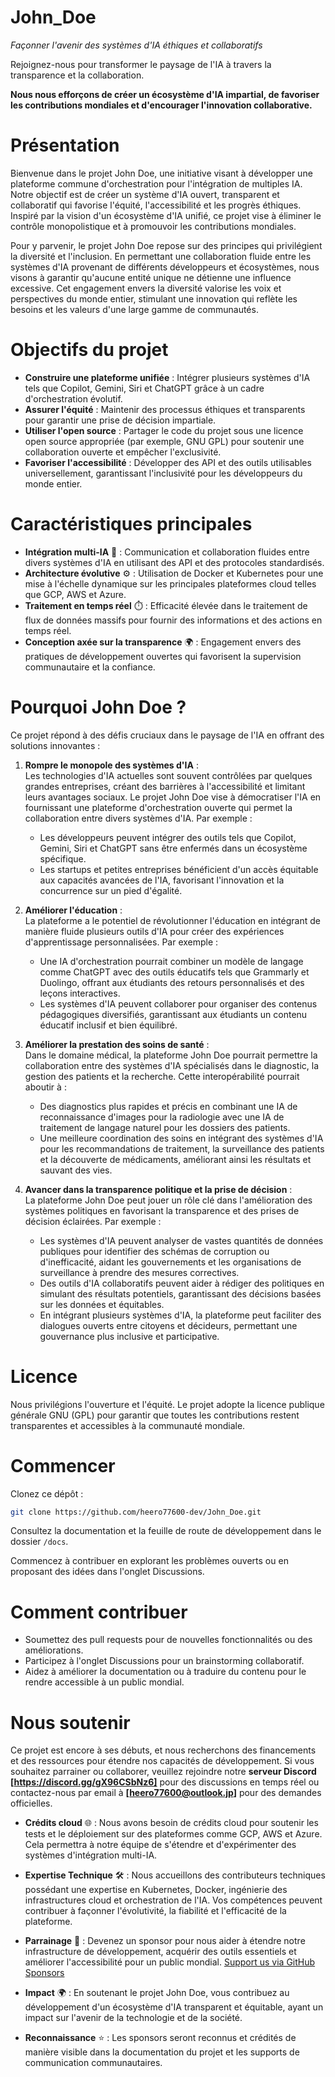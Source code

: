 # John_Doe
*Façonner l'avenir des systèmes d'IA éthiques et collaboratifs*

Rejoignez-nous pour transformer le paysage de l'IA à travers la transparence et la collaboration.

**Nous nous efforçons de créer un écosystème d'IA impartial, de favoriser les contributions mondiales et d'encourager l'innovation collaborative.**

# **Présentation**
Bienvenue dans le projet John Doe, une initiative visant à développer une plateforme commune d'orchestration pour l'intégration de multiples IA. Notre objectif est de créer un système d'IA ouvert, transparent et collaboratif qui favorise l'équité, l'accessibilité et les progrès éthiques. Inspiré par la vision d'un écosystème d'IA unifié, ce projet vise à éliminer le contrôle monopolistique et à promouvoir les contributions mondiales.

Pour y parvenir, le projet John Doe repose sur des principes qui privilégient la diversité et l'inclusion. En permettant une collaboration fluide entre les systèmes d'IA provenant de différents développeurs et écosystèmes, nous visons à garantir qu'aucune entité unique ne détienne une influence excessive. Cet engagement envers la diversité valorise les voix et perspectives du monde entier, stimulant une innovation qui reflète les besoins et les valeurs d'une large gamme de communautés.

# Objectifs du projet
- **Construire une plateforme unifiée** : Intégrer plusieurs systèmes d'IA tels que Copilot, Gemini, Siri et ChatGPT grâce à un cadre d'orchestration évolutif.
- **Assurer l'équité** : Maintenir des processus éthiques et transparents pour garantir une prise de décision impartiale.
- **Utiliser l'open source** : Partager le code du projet sous une licence open source appropriée (par exemple, GNU GPL) pour soutenir une collaboration ouverte et empêcher l'exclusivité.
- **Favoriser l'accessibilité** : Développer des API et des outils utilisables universellement, garantissant l'inclusivité pour les développeurs du monde entier.

# Caractéristiques principales
- **Intégration multi-IA** 🤖 : Communication et collaboration fluides entre divers systèmes d'IA en utilisant des API et des protocoles standardisés.
- **Architecture évolutive** ⚙️ : Utilisation de Docker et Kubernetes pour une mise à l'échelle dynamique sur les principales plateformes cloud telles que GCP, AWS et Azure.
- **Traitement en temps réel** ⏱️ : Efficacité élevée dans le traitement de flux de données massifs pour fournir des informations et des actions en temps réel.
- **Conception axée sur la transparence** 🌍 : Engagement envers des pratiques de développement ouvertes qui favorisent la supervision communautaire et la confiance.

# **Pourquoi John Doe ?**
Ce projet répond à des défis cruciaux dans le paysage de l'IA en offrant des solutions innovantes :

1. **Rompre le monopole des systèmes d'IA** :  
   Les technologies d'IA actuelles sont souvent contrôlées par quelques grandes entreprises, créant des barrières à l'accessibilité et limitant leurs avantages sociaux. Le projet John Doe vise à démocratiser l'IA en fournissant une plateforme d'orchestration ouverte qui permet la collaboration entre divers systèmes d'IA. Par exemple :
   - Les développeurs peuvent intégrer des outils tels que Copilot, Gemini, Siri et ChatGPT sans être enfermés dans un écosystème spécifique.
   - Les startups et petites entreprises bénéficient d'un accès équitable aux capacités avancées de l'IA, favorisant l'innovation et la concurrence sur un pied d'égalité.

2. **Améliorer l'éducation** :  
   La plateforme a le potentiel de révolutionner l'éducation en intégrant de manière fluide plusieurs outils d'IA pour créer des expériences d'apprentissage personnalisées. Par exemple :
   - Une IA d'orchestration pourrait combiner un modèle de langage comme ChatGPT avec des outils éducatifs tels que Grammarly et Duolingo, offrant aux étudiants des retours personnalisés et des leçons interactives.
   - Les systèmes d'IA peuvent collaborer pour organiser des contenus pédagogiques diversifiés, garantissant aux étudiants un contenu éducatif inclusif et bien équilibré.

3. **Améliorer la prestation des soins de santé** :  
   Dans le domaine médical, la plateforme John Doe pourrait permettre la collaboration entre des systèmes d'IA spécialisés dans le diagnostic, la gestion des patients et la recherche. Cette interopérabilité pourrait aboutir à :
   - Des diagnostics plus rapides et précis en combinant une IA de reconnaissance d'images pour la radiologie avec une IA de traitement de langage naturel pour les dossiers des patients.
   - Une meilleure coordination des soins en intégrant des systèmes d'IA pour les recommandations de traitement, la surveillance des patients et la découverte de médicaments, améliorant ainsi les résultats et sauvant des vies.

4. **Avancer dans la transparence politique et la prise de décision** :  
   La plateforme John Doe peut jouer un rôle clé dans l'amélioration des systèmes politiques en favorisant la transparence et des prises de décision éclairées. Par exemple :
   - Les systèmes d'IA peuvent analyser de vastes quantités de données publiques pour identifier des schémas de corruption ou d'inefficacité, aidant les gouvernements et les organisations de surveillance à prendre des mesures correctives.
   - Des outils d'IA collaboratifs peuvent aider à rédiger des politiques en simulant des résultats potentiels, garantissant des décisions basées sur les données et équitables.
   - En intégrant plusieurs systèmes d'IA, la plateforme peut faciliter des dialogues ouverts entre citoyens et décideurs, permettant une gouvernance plus inclusive et participative.

# Licence
Nous privilégions l'ouverture et l'équité. Le projet adopte la licence publique générale GNU (GPL) pour garantir que toutes les contributions restent transparentes et accessibles à la communauté mondiale.

# Commencer
Clonez ce dépôt :

```bash
git clone https://github.com/heero77600-dev/John_Doe.git
```

Consultez la documentation et la feuille de route de développement dans le dossier `/docs`.

Commencez à contribuer en explorant les problèmes ouverts ou en proposant des idées dans l'onglet Discussions.

# Comment contribuer
- Soumettez des pull requests pour de nouvelles fonctionnalités ou des améliorations.
- Participez à l'onglet Discussions pour un brainstorming collaboratif.
- Aidez à améliorer la documentation ou à traduire du contenu pour le rendre accessible à un public mondial.

# Nous soutenir
Ce projet est encore à ses débuts, et nous recherchons des financements et des ressources pour étendre nos capacités de développement. Si vous souhaitez parrainer ou collaborer, veuillez rejoindre notre **serveur Discord [https://discord.gg/gX96CSbNz6]** pour des discussions en temps réel ou contactez-nous par email à **[heero77600@outlook.jp]** pour des demandes officielles.

- **Crédits cloud** 🌐 : Nous avons besoin de crédits cloud pour soutenir les tests et le déploiement sur des plateformes comme GCP, AWS et Azure. Cela permettra à notre équipe de s'étendre et d'expérimenter des systèmes d'intégration multi-IA.

- **Expertise Technique** 🛠️ : Nous accueillons des contributeurs techniques possédant une expertise en Kubernetes, Docker, ingénierie des infrastructures cloud et orchestration de l'IA. Vos compétences peuvent contribuer à façonner l'évolutivité, la fiabilité et l'efficacité de la plateforme.


- **Parrainage** 🤝 : Devenez un sponsor pour nous aider à étendre notre infrastructure de développement, acquérir des outils essentiels et améliorer l'accessibilité pour un public mondial.
[Support us via GitHub Sponsors](https://github.com/sponsors/)

- **Impact** 🌍 : En soutenant le projet John Doe, vous contribuez au développement d'un écosystème d'IA transparent et équitable, ayant un impact sur l'avenir de la technologie et de la société.

- **Reconnaissance** ⭐ : Les sponsors seront reconnus et crédités de manière visible dans la documentation du projet et les supports de communication communautaires.
